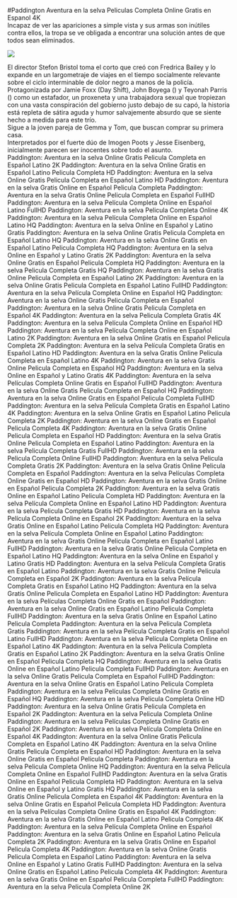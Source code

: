 #Paddington Aventura en la selva Peliculas Completa Online Gratis en Espanol 4K  
Incapaz de ver las apariciones a simple vista y sus armas son inútiles contra ellos, la tropa se ve obligada a encontrar una solución antes de que todos sean eliminados.  
  
[![](https://i.imgur.com/qSNzIqt.png)](https://movie.rssnews.media/kSbglATk.php)  
  
El director Stefon Bristol toma el corto que creó con Fredrica Bailey y lo expande en un largometraje de viajes en el tiempo socialmente relevante sobre el ciclo interminable de dolor negro a manos de la policía.  
Protagonizada por Jamie Foxx (Day Shift), John Boyega () y Teyonah Parris () como un estafador, un proxeneta y una trabajadora sexual que tropiezan con una vasta conspiración del gobierno justo debajo de su capó, la historia está repleta de sátira aguda y humor salvajemente absurdo que se siente hecho a medida para este trío.  
Sigue a la joven pareja de Gemma y Tom, que buscan comprar su primera casa.  
Interpretados por el fuerte dúo de Imogen Poots y Jesse Eisenberg, inicialmente parecen ser inocentes sobre todo el asunto.  
Paddington: Aventura en la selva Online Gratis Pelicula Completa en Español Latino 2K
Paddington: Aventura en la selva Online Gratis en Español Latino Pelicula Completa HD
Paddington: Aventura en la selva Online Gratis Pelicula Completa en Español Latino HD
Paddington: Aventura en la selva Gratis Online en Español Pelicula Completa
Paddington: Aventura en la selva Gratis Online Pelicula Completa en Español FullHD
Paddington: Aventura en la selva Película Completa Online en Español Latino FullHD
Paddington: Aventura en la selva Pelicula Completa Online 4K
Paddington: Aventura en la selva Película Completa Online en Español Latino HQ
Paddington: Aventura en la selva Online en Español y Latino Gratis
Paddington: Aventura en la selva Online Gratis Pelicula Completa en Español Latino HQ
Paddington: Aventura en la selva Online Gratis en Español Latino Pelicula Completa HQ
Paddington: Aventura en la selva Online en Español y Latino Gratis 2K
Paddington: Aventura en la selva Online Gratis en Español Pelicula Completa HQ
Paddington: Aventura en la selva Pelicula Completa Gratis HQ
Paddington: Aventura en la selva Gratis Online Pelicula Completa en Español Latino 2K
Paddington: Aventura en la selva Online Gratis Pelicula Completa en Español Latino FullHD
Paddington: Aventura en la selva Película Completa Online en Español HQ
Paddington: Aventura en la selva Online Gratis Pelicula Completa en Español
Paddington: Aventura en la selva Online Gratis Pelicula Completa en Español 4K
Paddington: Aventura en la selva Pelicula Completa Gratis 4K
Paddington: Aventura en la selva Película Completa Online en Español HD
Paddington: Aventura en la selva Película Completa Online en Español Latino 2K
Paddington: Aventura en la selva Online Gratis en Español Pelicula Completa 2K
Paddington: Aventura en la selva Película Completa Gratis en Español Latino HD
Paddington: Aventura en la selva Gratis Online Pelicula Completa en Español Latino 4K
Paddington: Aventura en la selva Gratis Online Pelicula Completa en Español HQ
Paddington: Aventura en la selva Online en Español y Latino Gratis 4K
Paddington: Aventura en la selva Películas Completa Online Gratis en Español FullHD
Paddington: Aventura en la selva Online Gratis Pelicula Completa en Español HQ
Paddington: Aventura en la selva Online Gratis en Español Pelicula Completa FullHD
Paddington: Aventura en la selva Película Completa Gratis en Español Latino 4K
Paddington: Aventura en la selva Online Gratis en Español Latino Pelicula Completa 2K
Paddington: Aventura en la selva Online Gratis en Español Pelicula Completa 4K
Paddington: Aventura en la selva Gratis Online Pelicula Completa en Español HD
Paddington: Aventura en la selva Gratis Online Pelicula Completa en Español Latino
Paddington: Aventura en la selva Pelicula Completa Gratis FullHD
Paddington: Aventura en la selva Pelicula Completa Online FullHD
Paddington: Aventura en la selva Pelicula Completa Gratis 2K
Paddington: Aventura en la selva Gratis Online Pelicula Completa en Español
Paddington: Aventura en la selva Películas Completa Online Gratis en Español HD
Paddington: Aventura en la selva Gratis Online en Español Pelicula Completa 2K
Paddington: Aventura en la selva Gratis Online en Español Latino Pelicula Completa HD
Paddington: Aventura en la selva Película Completa Online en Español Latino HD
Paddington: Aventura en la selva Pelicula Completa Gratis HD
Paddington: Aventura en la selva Película Completa Online en Español 2K
Paddington: Aventura en la selva Gratis Online en Español Latino Pelicula Completa HQ
Paddington: Aventura en la selva Película Completa Online en Español Latino
Paddington: Aventura en la selva Gratis Online Pelicula Completa en Español Latino FullHD
Paddington: Aventura en la selva Gratis Online Pelicula Completa en Español Latino HQ
Paddington: Aventura en la selva Online en Español y Latino Gratis HD
Paddington: Aventura en la selva Película Completa Gratis en Español Latino
Paddington: Aventura en la selva Gratis Online Pelicula Completa en Español 2K
Paddington: Aventura en la selva Película Completa Gratis en Español Latino HQ
Paddington: Aventura en la selva Gratis Online Pelicula Completa en Español Latino HD
Paddington: Aventura en la selva Películas Completa Online Gratis en Español
Paddington: Aventura en la selva Online Gratis en Español Latino Pelicula Completa FullHD
Paddington: Aventura en la selva Gratis Online en Español Latino Pelicula Completa
Paddington: Aventura en la selva Pelicula Completa Gratis
Paddington: Aventura en la selva Película Completa Gratis en Español Latino FullHD
Paddington: Aventura en la selva Película Completa Online en Español Latino 4K
Paddington: Aventura en la selva Película Completa Gratis en Español Latino 2K
Paddington: Aventura en la selva Gratis Online en Español Pelicula Completa HQ
Paddington: Aventura en la selva Gratis Online en Español Latino Pelicula Completa FullHD
Paddington: Aventura en la selva Online Gratis Pelicula Completa en Español FullHD
Paddington: Aventura en la selva Online Gratis en Español Latino Pelicula Completa
Paddington: Aventura en la selva Películas Completa Online Gratis en Español HQ
Paddington: Aventura en la selva Pelicula Completa Online HD
Paddington: Aventura en la selva Online Gratis Pelicula Completa en Español 2K
Paddington: Aventura en la selva Pelicula Completa Online
Paddington: Aventura en la selva Películas Completa Online Gratis en Español 2K
Paddington: Aventura en la selva Película Completa Online en Español 4K
Paddington: Aventura en la selva Online Gratis Pelicula Completa en Español Latino 4K
Paddington: Aventura en la selva Online Gratis Pelicula Completa en Español HD
Paddington: Aventura en la selva Online Gratis en Español Pelicula Completa
Paddington: Aventura en la selva Pelicula Completa Online HQ
Paddington: Aventura en la selva Película Completa Online en Español FullHD
Paddington: Aventura en la selva Gratis Online en Español Pelicula Completa HD
Paddington: Aventura en la selva Online en Español y Latino Gratis HQ
Paddington: Aventura en la selva Gratis Online Pelicula Completa en Español 4K
Paddington: Aventura en la selva Online Gratis en Español Pelicula Completa HD
Paddington: Aventura en la selva Películas Completa Online Gratis en Español 4K
Paddington: Aventura en la selva Gratis Online en Español Latino Pelicula Completa 4K
Paddington: Aventura en la selva Película Completa Online en Español
Paddington: Aventura en la selva Gratis Online en Español Latino Pelicula Completa 2K
Paddington: Aventura en la selva Gratis Online en Español Pelicula Completa 4K
Paddington: Aventura en la selva Online Gratis Pelicula Completa en Español Latino
Paddington: Aventura en la selva Online en Español y Latino Gratis FullHD
Paddington: Aventura en la selva Online Gratis en Español Latino Pelicula Completa 4K
Paddington: Aventura en la selva Gratis Online en Español Pelicula Completa FullHD
Paddington: Aventura en la selva Pelicula Completa Online 2K
